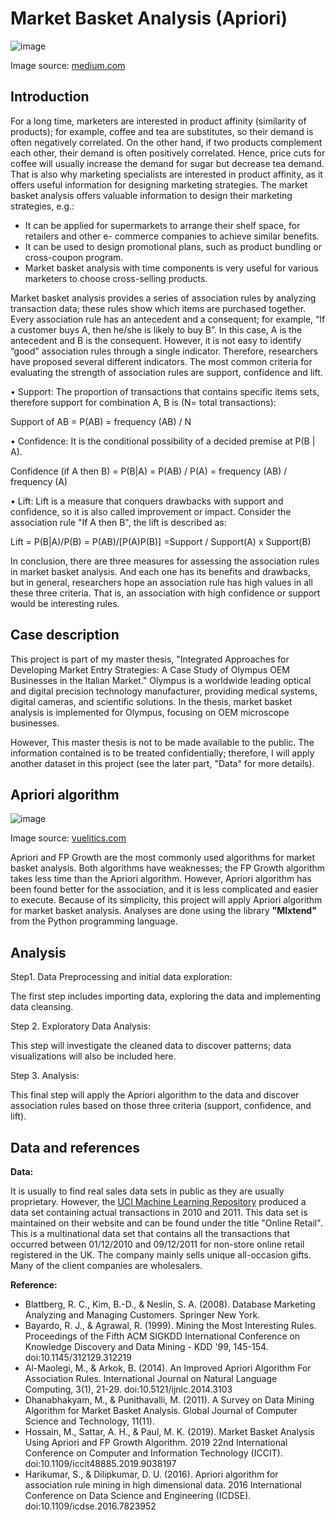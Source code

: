 # Market Basket Analysis (Apriori)


 ![image](https://user-images.githubusercontent.com/82377749/120182660-f757f700-c20e-11eb-862b-a07e918f0877.png)
 
Image source: <a href="https://medium.com/@nandacoumar/market-basket-analysis-understand-you-customer-and-invest-effectively-c134acf46a46 ![image](https://github.com/Weilin-Liao1/Market_basket_analysis_apriori/assets/82377749/b0b56f32-d493-437e-920d-52cce7883e31)"> medium.com </a>  
 

## Introduction 
For a long time, marketers are interested in product affinity (similarity of products); for example, coffee and tea are substitutes, so their demand is often negatively correlated. On the other hand, if two products complement each other, their demand is often positively correlated. Hence, price cuts for coffee will usually increase the demand for sugar but decrease tea demand. That is also why marketing specialists are interested in product affinity, as it offers useful information for designing marketing strategies. The market basket analysis offers valuable information to design their marketing strategies, e.g.:

- It can be applied for supermarkets to arrange their shelf space, for retailers and other e- commerce companies to achieve similar benefits.
- It can be used to design promotional plans, such as product bundling or cross-coupon program.
- Market basket analysis with time components is very useful for various marketers to choose
cross-selling products.

Market basket analysis provides a series of association rules by analyzing transaction data; these rules show which items are purchased together. Every association rule has an antecedent and a consequent; for example, “If a customer buys A, then he/she is likely to buy B”. In this case, A is the antecedent and B is the consequent. However, it is not easy to identify “good” association rules through a single indicator. Therefore, researchers have proposed several different indicators. The most common criteria for evaluating the strength of association rules are support, confidence and lift.

• Support: The proportion of transactions that contains specific items sets, therefore support for combination A, B is (N= total transactions):

Support of AB = P(AB) = frequency (AB) / N

• Confidence: It is the conditional possibility of a decided premise at P(B | A).

Confidence (if A then B)
= P(B|A) = P(AB) / P(A)
= frequency (AB) / frequency (A)

• Lift: Lift is a measure that conquers drawbacks with support and confidence, so it is also called improvement or impact. Consider the association rule "If A then B", the lift is described as:

Lift = P(B|A)/P(B)
= P(AB)/[P(A)P(B)]
=Support / Support(A) x Support(B)

In conclusion, there are three measures for assessing the association rules in market basket analysis. And each one has its benefits and drawbacks, but in general, researchers hope an association rule has high values in all these three criteria. That is, an association with high confidence or support would be interesting rules.

## Case description 

This project is part of my master thesis, "Integrated Approaches for Developing Market Entry Strategies: A Case Study of Olympus OEM Businesses in the Italian Market." Olympus is a worldwide leading optical and digital precision technology manufacturer, providing medical systems, digital cameras, and scientific solutions. In the thesis, market basket analysis is implemented for Olympus, focusing on OEM microscope businesses. 

However, This master thesis is not to be made available to the public. The information contained is to be treated confidentially; therefore, I will apply another dataset in this project (see the later part, "Data" for more details). 

## Apriori algorithm

 ![image](https://user-images.githubusercontent.com/82377749/120184378-338c5700-c211-11eb-9d72-5aa8ec3874bc.png)
 
 Image source: <a href="https://vuelitics.com/blog/how-do-you-create-a-market-basket-analysis-in-tableau/"> vuelitics.com </a>  


Apriori and FP Growth are the most commonly used algorithms for market basket analysis. Both algorithms have weaknesses; the FP Growth algorithm takes less time than the Apriori algorithm. However, Apriori algorithm has been found better for the association, and it is less complicated and easier to execute. 
Because of its simplicity, this project will apply Apriori algorithm for market basket analysis. Analyses are done using the library **"Mlxtend"** from the Python programming language.

## Analysis 

Step1. Data Preprocessing and initial data exploration: 

The first step includes importing data, exploring the data and implementing data cleansing. 

Step 2. Exploratory Data Analysis:

This step will investigate the cleaned data to discover patterns; data visualizations will also be included here.

Step 3. Analysis:

This final step will apply the Apriori algorithm to the data and discover association rules based on those three criteria (support, confidence, and lift). 

## Data and references

**Data:**

It is usually to find real sales data sets in public as they are usually proprietary. However, the <a href="https://archive.ics.uci.edu/ml/datasets/online+retail "> UCI Machine Learning Repository</a>  produced a data set containing actual transactions in 2010 and 2011. This data set is maintained on their website and can be found under the title "Online Retail". This is a multinational data set that contains all the transactions that occurred between 01/12/2010 and 09/12/2011 for non-store online retail registered in the UK. The company mainly sells unique all-occasion gifts. Many of the client companies are wholesalers.

**Reference:**

- Blattberg, R. C., Kim, B.-D., & Neslin, S. A. (2008). Database Marketing Analyzing and Managing Customers. Springer New York.
- Bayardo, R. J., & Agrawal, R. (1999). Mining the Most Interesting Rules. Proceedings of the Fifth ACM SIGKDD International Conference on Knowledge Discovery and Data Mining - KDD '99, 145-154. doi:10.1145/312129.312219
- Al-Maolegi, M., & Arkok, B. (2014). An Improved Apriori Algorithm For Association Rules. International Journal on Natural Language Computing, 3(1), 21-29. doi:10.5121/ijnlc.2014.3103
- Dhanabhakyam, M., & Punithavalli, M. (2011). A Survey on Data Mining Algorithm for Market Basket Analysis. Global Journal of Computer Science and Technology, 11(11).
- Hossain, M., Sattar, A. H., & Paul, M. K. (2019). Market Basket Analysis Using Apriori and FP Growth Algorithm. 2019 22nd International Conference on Computer and Information Technology (ICCIT). doi:10.1109/iccit48885.2019.9038197
- Harikumar, S., & Dilipkumar, D. U. (2016). Apriori algorithm for association rule mining in high dimensional data. 2016 International Conference on Data Science and Engineering (ICDSE). doi:10.1109/icdse.2016.7823952
